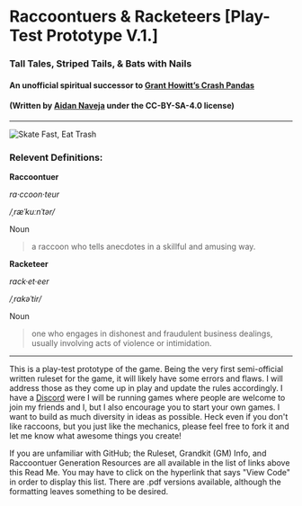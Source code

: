 # __Raccoontuers & Racketeers__ [Play-Test Prototype V.1.]
### Tall Tales, Striped Tails, & Bats with Nails
#### An unofficial spiritual successor to [Grant Howitt’s Crash Pandas](https://www.patreon.com/posts/crash-pandas-20172582)
#### (Written by [Aidan Naveja](https://twitter.com/phottache) under the CC-BY-SA-4.0 license)
---



![Skate Fast, Eat Trash](Art/Internet_Memes/skatefasteattrash.jpg)



### Relevent Definitions:



__Raccoontuer__


_ra·ccoon·teur_  


_/ˌræˈkuːnˈtər/_  


Noun


>a raccoon who tells anecdotes in a skillful and amusing way.



__Racketeer__


_rack·et·eer_


_/ˌrakəˈtir/_


Noun


>one who engages in dishonest and fraudulent business dealings, usually involving acts of violence or intimidation.



---



This is a play-test prototype of the game.
Being the very first semi-official written ruleset for the game, it will likely have some errors and flaws.
I will address those as they come up in play and update the rules accordingly.
I have a [Discord](https://discord.gg/ypxHt6C) were I will be running games where people are welcome to join my friends and I, but I also encourage you to start your own games.
I want to build as much diversity in ideas as possible.
Heck even if you don't like raccoons, but you just like the mechanics, please feel free to fork it and let me know what awesome things you create!

If you are unfamiliar with GitHub; the Ruleset, Grandkit (GM) Info, and Raccoontuer Generation Resources are all available in the list of links above this Read Me.
You may have to click on the hyperlink that says "View Code" in order to display this list.
There are .pdf versions available, although the formatting leaves something to be desired.
